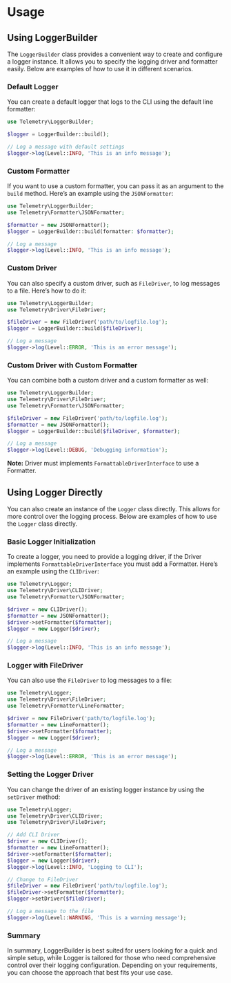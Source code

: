 # Usage

## Using LoggerBuilder

The `LoggerBuilder` class provides a convenient way to create and configure a logger instance. It allows you to specify the logging driver and formatter easily. Below are examples of how to use it in different scenarios.

### Default Logger

You can create a default logger that logs to the CLI using the default line formatter:

```php
use Telemetry\LoggerBuilder;

$logger = LoggerBuilder::build();

// Log a message with default settings
$logger->log(Level::INFO, 'This is an info message');
```

### Custom Formatter

If you want to use a custom formatter, you can pass it as an argument to the `build` method. Here’s an example using the `JSONFormatter`:

```php
use Telemetry\LoggerBuilder;
use Telemetry\Formatter\JSONFormatter;

$formatter = new JSONFormatter();
$logger = LoggerBuilder::build(formatter: $formatter);

// Log a message
$logger->log(Level::INFO, 'This is an info message');
```

### Custom Driver

You can also specify a custom driver, such as `FileDriver`, to log messages to a file. Here’s how to do it:

```php
use Telemetry\LoggerBuilder;
use Telemetry\Driver\FileDriver;

$fileDriver = new FileDriver('path/to/logfile.log');
$logger = LoggerBuilder::build($fileDriver);

// Log a message
$logger->log(Level::ERROR, 'This is an error message');
```

### Custom Driver with Custom Formatter

You can combine both a custom driver and a custom formatter as well:

```php
use Telemetry\LoggerBuilder;
use Telemetry\Driver\FileDriver;
use Telemetry\Formatter\JSONFormatter;

$fileDriver = new FileDriver('path/to/logfile.log');
$formatter = new JSONFormatter();
$logger = LoggerBuilder::build($fileDriver, $formatter);

// Log a message
$logger->log(Level::DEBUG, 'Debugging information');
```

__Note:__ Driver must implements `FormattableDriverInterface` to use a Formatter.

## Using Logger Directly

You can also create an instance of the `Logger` class directly. This allows for more control over the logging process. Below are examples of how to use the `Logger` class directly.

### Basic Logger Initialization

To create a logger, you need to provide a logging driver, if the Driver implements `FormattableDriverInterface` you must add a Formatter. Here’s an example using the `CLIDriver`:

```php
use Telemetry\Logger;
use Telemetry\Driver\CLIDriver;
use Telemetry\Formatter\JSONFormatter;

$driver = new CLIDriver();
$formatter = new JSONFormatter();
$driver->setFormatter($formatter);
$logger = new Logger($driver);

// Log a message
$logger->log(Level::INFO, 'This is an info message');
```

### Logger with FileDriver

You can also use the `FileDriver` to log messages to a file:

```php
use Telemetry\Logger;
use Telemetry\Driver\FileDriver;
use Telemetry\Formatter\LineFormatter;

$driver = new FileDriver('path/to/logfile.log');
$formatter = new LineFormatter();
$driver->setFormatter($formatter);
$logger = new Logger($driver);

// Log a message
$logger->log(Level::ERROR, 'This is an error message');
```

### Setting the Logger Driver

You can change the driver of an existing logger instance by using the `setDriver` method:

```php
use Telemetry\Logger;
use Telemetry\Driver\CLIDriver;
use Telemetry\Driver\FileDriver;

// Add CLI Driver
$driver = new CLIDriver();
$formatter = new LineFormatter();
$driver->setFormatter($formatter);
$logger = new Logger($driver);
$logger->log(Level::INFO, 'Logging to CLI');

// Change to FileDriver
$fileDriver = new FileDriver('path/to/logfile.log');
$fileDriver->setFormatter($formatter);
$logger->setDriver($fileDriver);

// Log a message to the file
$logger->log(Level::WARNING, 'This is a warning message');
```

### Summary
In summary, LoggerBuilder is best suited for users looking for a quick and simple setup, while Logger is tailored for those who need comprehensive control over their logging configuration. Depending on your requirements, you can choose the approach that best fits your use case.